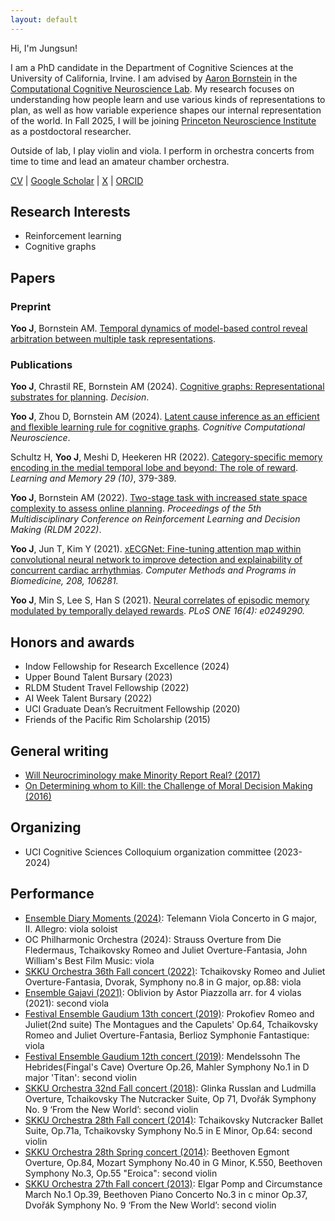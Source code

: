 ```yaml
---
layout: default
---
```


Hi, I'm Jungsun!

I am a PhD candidate in the Department of Cognitive Sciences at the University of California, Irvine. I am advised by [Aaron Bornstein](https://aaron.bornstein.org/) in the [Computational Cognitive Neuroscience Lab](https://uciccnl.github.io/lab/). My research focuses on understanding how people learn and use various kinds of representations to plan, as well as how variable experience shapes our internal representation of the world. In Fall 2025, I will be joining [Princeton Neuroscience Institute](https://pni.princeton.edu/) as a postdoctoral researcher. 

Outside of lab, I play violin and viola. I perform in orchestra concerts from time to time and lead an amateur chamber orchestra.
<!-- You can find my CV [here](/assets/Jungsun%20Yoo%20CV.pdf). -->

[CV](/assets/JS_CV_current.pdf) \| [Google Scholar](https://scholar.google.com/citations?hl=en&user=RfaVfPcAAAAJ) \| [X](https://twitter.com/jungsun_yoo) \| [ORCID](https://orcid.org/0000-0001-8341-9226) 

## Research Interests
*   Reinforcement learning
*   Cognitive graphs

## Papers

### Preprint

**Yoo J**, Bornstein AM. [Temporal dynamics of model-based control reveal arbitration between multiple task representations](https://osf.io/preprints/psyarxiv/sgcy5).

### Publications

**Yoo J**, Chrastil RE, Bornstein AM (2024). [Cognitive graphs: Representational substrates for planning](https://psycnet.apa.org/doiLanding?doi=10.1037%2Fdec0000249). _Decision_.

**Yoo J**, Zhou D, Bornstein AM (2024). [Latent cause inference as an efficient and flexible learning rule for cognitive graphs](/assets/CCN2024_Yoo_Bornstein.pdf). _Cognitive Computational Neuroscience_.

Schultz H, **Yoo J**, Meshi D, Heekeren HR (2022). [Category-specific memory encoding in the medial temporal lobe and beyond: The role of reward](http://learnmem.cshlp.org/content/29/10/379.abstract). _Learning and Memory 29 (10)_, 379-389.

**Yoo J**, Bornstein AM (2022). [Two-stage task with increased state space complexity to assess online planning](/assets/revised_JY_RLDM2022.pdf). _Proceedings of the 5th Multidisciplinary Conference on Reinforcement Learning and Decision Making (RLDM 2022)_.

**Yoo J**, Jun T, Kim Y (2021). [xECGNet: Fine-tuning attention map within convolutional neural network to improve detection and explainability of concurrent cardiac arrhythmias](https://www.sciencedirect.com/science/article/abs/pii/S0169260721003552?via%3Dihub). _Computer Methods and Programs in Biomedicine, 208, 106281._

**Yoo J**, Min S, Lee S, Han S (2021). [Neural correlates of episodic memory modulated by temporally delayed rewards](https://doi.org/10.1371/journal.pone.0249290). _PLoS ONE 16(4): e0249290._ 

<!-- ### Patent -->
## Honors and awards

* Indow Fellowship for Research Excellence (2024)
* Upper Bound Talent Bursary (2023)
* RLDM Student Travel Fellowship (2022)
* AI Week Talent Bursary (2022)
* UCI Graduate Dean’s Recruitment Fellowship (2020)
* Friends of the Pacific Rim Scholarship (2015)

## General writing

* [Will Neurocriminology make Minority Report Real? (2017)](https://scanberlin.com/2017/01/05/will-neurocriminology-make-minority-report-real/)
* [On Determining whom to Kill: the Challenge of Moral Decision Making (2016)](https://scanberlin.com/2016/07/07/on-determining-whom-to-kill-the-challenge-of-moral-decision-making/)

## Organizing

* UCI Cognitive Sciences Colloquium organization committee (2023-2024)


## Performance

* [Ensemble Diary Moments (2024)](https://www.youtube.com/watch?v=Q1wf5hc6aMU): Telemann Viola Concerto in G major, II. Allegro: viola soloist
* OC Philharmonic Orchestra (2024): Strauss Overture from Die Fledermaus, Tchaikovsky Romeo and Juliet Overture-Fantasia, John William's Best Film Music: viola   
* [SKKU Orchestra 36th Fall concert (2022)](https://www.youtube.com/watch?v=GRl_71-37B0): Tchaikovsky Romeo and Juliet Overture-Fantasia, Dvorak, Symphony no.8 in G major, op.88: viola
* [Ensemble Gajavi (2021)](https://www.youtube.com/watch?v=puLFBhQz9Lo): Oblivion by Astor Piazzolla arr. for 4 violas (2021): second viola
* [Festival Ensemble Gaudium 13th concert (2019)](https://www.youtube.com/watch?v=q8ymbOdwf5M): Prokofiev Romeo and Juliet(2nd suite) The Montagues and the Capulets' Op.64, Tchaikovsky Romeo and Juliet Overture-Fantasia, Berlioz Symphonie Fantastique: viola
* [Festival Ensemble Gaudium 12th concert (2019)](https://www.youtube.com/watch?v=wAArHf3I7R0): Mendelssohn The Hebrides(Fingal's Cave) Overture Op.26, Mahler Symphony No.1 in D major 'Titan': second violin
* [SKKU Orchestra 32nd Fall concert (2018)](https://www.youtube.com/watch?v=0CkXeRI6k9A): Glinka Russlan and Ludmilla Overture, Tchaikovsky The Nutcracker Suite, Op 71, Dvořák Symphony No. 9 ‘From the New World’: second violin
* [SKKU Orchestra 28th Fall concert (2014)](https://www.youtube.com/watch?v=X6-aUus_Fts): Tchaikovsky Nutcracker Ballet Suite, Op.71a, Tchaikovsky Symphony No.5 in E Minor, Op.64: second violin
* [SKKU Orchestra 28th Spring concert (2014)](https://www.youtube.com/watch?v=jbFghasawp0): Beethoven Egmont Overture, Op.84, Mozart Symphony No.40 in G Minor, K.550, Beethoven Symphony No.3, Op.55 "Eroica": second violin
* [SKKU Orchestra 27th Fall concert (2013)](https://www.youtube.com/watch?v=Pk5Kvxhxo2Y): Elgar Pomp and Circumstance March No.1 Op.39, Beethoven Piano Concerto No.3 in c minor Op.37, Dvořák Symphony No. 9 ‘From the New World’: second violin


<!-- ## 

Text can be **bold**, _italic_, or ~~strikethrough~~.

[Link to another page](./another-page.html).

There should be whitespace between paragraphs.

There should be whitespace between paragraphs. We recommend including a README, or a file with information about your project.

# Header 1

This is a normal paragraph following a header. GitHub is a code hosting platform for version control and collaboration. It lets you and others work together on projects from anywhere.

## Header 2

> This is a blockquote following a header.
>
> When something is important enough, you do it even if the odds are not in your favor.

### Header 3

```js
// Javascript code with syntax highlighting.
var fun = function lang(l) {
  dateformat.i18n = require('./lang/' + l)
  return true;
}
```

```ruby
# Ruby code with syntax highlighting
GitHubPages::Dependencies.gems.each do |gem, version|
  s.add_dependency(gem, "= #{version}")
end
```

#### Header 4

*   This is an unordered list following a header.
*   This is an unordered list following a header.
*   This is an unordered list following a header.

##### Header 5

1.  This is an ordered list following a header.
2.  This is an ordered list following a header.
3.  This is an ordered list following a header.

###### Header 6

| head1        | head two          | three |
|:-------------|:------------------|:------|
| ok           | good swedish fish | nice  |
| out of stock | good and plenty   | nice  |
| ok           | good `oreos`      | hmm   |
| ok           | good `zoute` drop | yumm  |

### There's a horizontal rule below this.

* * *

### Here is an unordered list:

*   Item foo
*   Item bar
*   Item baz
*   Item zip

### And an ordered list:

1.  Item one
1.  Item two
1.  Item three
1.  Item four

### And a nested list:

- level 1 item
  - level 2 item
  - level 2 item
    - level 3 item
    - level 3 item
- level 1 item
  - level 2 item
  - level 2 item
  - level 2 item
- level 1 item
  - level 2 item
  - level 2 item
- level 1 item

### Small image

![Octocat](https://github.githubassets.com/images/icons/emoji/octocat.png)

### Large image

![Branching](https://guides.github.com/activities/hello-world/branching.png)


### Definition lists can be used with HTML syntax.

<dl>
<dt>Name</dt>
<dd>Godzilla</dd>
<dt>Born</dt>
<dd>1952</dd>
<dt>Birthplace</dt>
<dd>Japan</dd>
<dt>Color</dt>
<dd>Green</dd>
</dl>

```
Long, single-line code blocks should not wrap. They should horizontally scroll if they are too long. This line should be long enough to demonstrate this.
```

```
The final element.
``` -->
